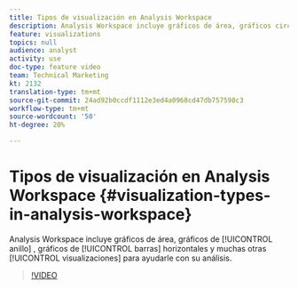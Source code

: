 ```yaml
---
title: Tipos de visualización en Analysis Workspace
description: Analysis Workspace incluye gráficos de área, gráficos circulares, gráficos de barras horizontales y muchas otras visualizaciones para ayudarle con su análisis.
feature: visualizations
topics: null
audience: analyst
activity: use
doc-type: feature video
team: Technical Marketing
kt: 2132
translation-type: tm+mt
source-git-commit: 24ad92b0ccdf1112e3ed4a0968cd47db757598c3
workflow-type: tm+mt
source-wordcount: '50'
ht-degree: 20%

---
```



# Tipos de visualización en Analysis Workspace {#visualization-types-in-analysis-workspace}

Analysis Workspace incluye gráficos de área, gráficos de [!UICONTROL anillo] , gráficos de [!UICONTROL barras] horizontales y muchas otras [!UICONTROL visualizaciones] para ayudarle con su análisis.

>[!VIDEO](https://video.tv.adobe.com/v/23994/?quality=12)
